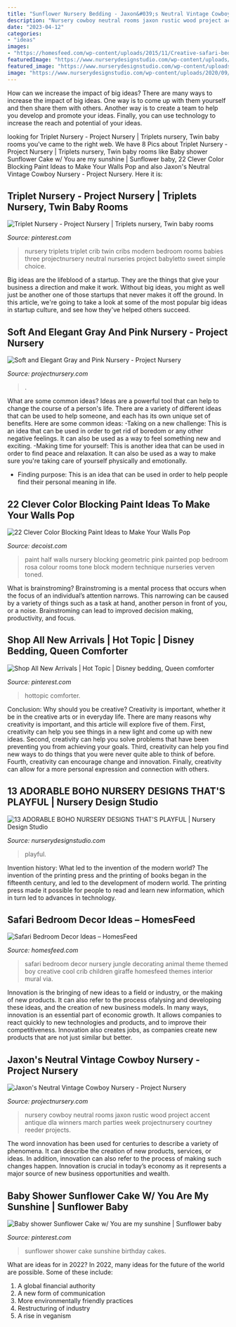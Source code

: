 ```yaml
---
title: "Sunflower Nursery Bedding - Jaxon&#039;s Neutral Vintage Cowboy Nursery"
description: "Nursery cowboy neutral rooms jaxon rustic wood project accent antique dla winners march parties week projectnursery courtney reeder projects"
date: "2023-04-12"
categories:
- "ideas"
images:
- "https://homesfeed.com/wp-content/uploads/2015/11/Creative-safari-bedroom-decor-design-for-baby-a-unit-of-black-coated-wood-baby-crib-with-crib-mattress-brown-shag-bedroom-rug-some-animal-stuffs-some-animal-wallpaper-.jpg"
featuredImage: "https://www.nurserydesignstudio.com/wp-content/uploads/2020/09/boho-nursery-design-8.png"
featured_image: "https://www.nurserydesignstudio.com/wp-content/uploads/2020/09/boho-nursery-design-8.png"
image: "https://www.nurserydesignstudio.com/wp-content/uploads/2020/09/boho-nursery-design-8.png"
---
```



How can we increase the impact of big ideas?
There are many ways to increase the impact of big ideas. One way is to come up with them yourself and then share them with others. Another way is to create a team to help you develop and promote your ideas. Finally, you can use technology to increase the reach and potential of your ideas.

	

		
looking for Triplet Nursery - Project Nursery | Triplets nursery, Twin baby rooms you've came to the right web. We have 8 Pics about Triplet Nursery - Project Nursery | Triplets nursery, Twin baby rooms like Baby shower Sunflower Cake w/ You are my sunshine | Sunflower baby, 22 Clever Color Blocking Paint Ideas to Make Your Walls Pop and also Jaxon&#039;s Neutral Vintage Cowboy Nursery - Project Nursery. Here it is:
		
    
## Triplet Nursery - Project Nursery | Triplets Nursery, Twin Baby Rooms

<img loading=lazy src="https://i.pinimg.com/736x/0a/fd/34/0afd348f9fd88a429c4e6ee30cad28c7--triplets-nursery-gray-crib.jpg" onerror="this.onerror=null;this.src='https://tse3.mm.bing.net/th?id=OIP.YBqrJ7LSUljPJsAlf_fnNQHaFj&amp;pid=15.1';" alt="Triplet Nursery - Project Nursery | Triplets nursery, Twin baby rooms">

_Source: pinterest.com_

>nursery triplets triplet crib twin cribs modern bedroom rooms babies three projectnursery neutral nurseries project babyletto sweet simple choice. 

	

Big ideas are the lifeblood of a startup. They are the things that give your business a direction and make it work. Without big ideas, you might as well just be another one of those startups that never makes it off the ground. In this article, we're going to take a look at some of the most popular big ideas in startup culture, and see how they've helped others succeed.

    
## Soft And Elegant Gray And Pink Nursery - Project Nursery

<img loading=lazy src="https://projectnursery.com/wp-content/uploads/2012/08/ADALYN-0002.jpg" onerror="this.onerror=null;this.src='https://tse2.mm.bing.net/th?id=OIP.neZeyw6Sdeuu6sRHFv7nAwHaLH&amp;pid=15.1';" alt="Soft and Elegant Gray and Pink Nursery - Project Nursery">

_Source: projectnursery.com_

>. 

	

What are some common ideas?
Ideas are a powerful tool that can help to change the course of a person's life. There are a variety of different ideas that can be used to help someone, and each has its own unique set of benefits. Here are some common ideas: 
-Taking on a new challenge: This is an idea that can be used in order to get rid of boredom or any other negative feelings. It can also be used as a way to feel something new and exciting. 
-Making time for yourself: This is another idea that can be used in order to find peace and relaxation. It can also be used as a way to make sure you're taking care of yourself physically and emotionally. 
- Finding purpose: This is an idea that can be used in order to help people find their personal meaning in life.

    
## 22 Clever Color Blocking Paint Ideas To Make Your Walls Pop

<img loading=lazy src="http://cdn.decoist.com/wp-content/uploads/2015/08/A-half-painted-pink-nursery-paired-with-geometric-crib-bedding.jpg" onerror="this.onerror=null;this.src='https://tse4.mm.bing.net/th?id=OIP.bMiv2d7bPHuzY926Z-UN1wHaLH&amp;pid=15.1';" alt="22 Clever Color Blocking Paint Ideas to Make Your Walls Pop">

_Source: decoist.com_

>paint half walls nursery blocking geometric pink painted pop bedroom rosa colour rooms tone block modern technique nurseries verven toned. 

	

What is brainstroming? Brainstroming is a mental process that occurs when the focus of an individual’s attention narrows. This narrowing can be caused by a variety of things such as a task at hand, another person in front of you, or a noise. Brainstroming can lead to improved decision making, productivity, and focus.

    
## Shop All New Arrivals | Hot Topic | Disney Bedding, Queen Comforter

<img loading=lazy src="https://i.pinimg.com/originals/e4/21/89/e421892fab64be7519f257f9a9d63bd0.jpg" onerror="this.onerror=null;this.src='https://tse1.mm.bing.net/th?id=OIP.z4BxbVI0bhQNBz2PgBhgogHaJ_&amp;pid=15.1';" alt="Shop All New Arrivals | Hot Topic | Disney bedding, Queen comforter">

_Source: pinterest.com_

>hottopic comforter. 

	

Conclusion: Why should you be creative?
Creativity is important, whether it be in the creative arts or in everyday life. There are many reasons why creativity is important, and this article will explore five of them. First, creativity can help you see things in a new light and come up with new ideas. Second, creativity can help you solve problems that have been preventing you from achieving your goals. Third, creativity can help you find new ways to do things that you were never quite able to think of before. Fourth, creativity can encourage change and innovation. Finally, creativity can allow for a more personal expression and connection with others.

    
## 13 ADORABLE BOHO NURSERY DESIGNS THAT&#039;S PLAYFUL | Nursery Design Studio

<img loading=lazy src="https://www.nurserydesignstudio.com/wp-content/uploads/2020/09/boho-nursery-design-8.png" onerror="this.onerror=null;this.src='https://tse1.mm.bing.net/th?id=OIP.S4db4GHIWR4pqjU2DkB2MgHaLH&amp;pid=15.1';" alt="13 ADORABLE BOHO NURSERY DESIGNS THAT&#039;S PLAYFUL | Nursery Design Studio">

_Source: nurserydesignstudio.com_

>playful. 

	

Invention history: What led to the invention of the modern world?
The invention of the printing press and the printing of books began in the fifteenth century, and led to the development of modern world. The printing press made it possible for people to read and learn new information, which in turn led to advances in technology.

    
## Safari Bedroom Decor Ideas – HomesFeed

<img loading=lazy src="https://homesfeed.com/wp-content/uploads/2015/11/Creative-safari-bedroom-decor-design-for-baby-a-unit-of-black-coated-wood-baby-crib-with-crib-mattress-brown-shag-bedroom-rug-some-animal-stuffs-some-animal-wallpaper-.jpg" onerror="this.onerror=null;this.src='https://tse2.mm.bing.net/th?id=OIP.D69UUDksqOjxPb2-CB9ZBwHaFA&amp;pid=15.1';" alt="Safari Bedroom Decor Ideas – HomesFeed">

_Source: homesfeed.com_

>safari bedroom decor nursery jungle decorating animal theme themed boy creative cool crib children giraffe homesfeed themes interior mural via. 

	

Innovation is the bringing of new ideas to a field or industry, or the making of new products. It can also refer to the process ofalysing and developing these ideas, and the creation of new business models. In many ways, innovation is an essential part of economic growth. It allows companies to react quickly to new technologies and products, and to improve their competitiveness. Innovation also creates jobs, as companies create new products that are not just similar but better.

    
## Jaxon&#039;s Neutral Vintage Cowboy Nursery - Project Nursery

<img loading=lazy src="http://projectnursery.com/wp-content/uploads/2015/02/DSC_0700.jpg" onerror="this.onerror=null;this.src='https://tse4.mm.bing.net/th?id=OIP.76ENG49B3tc93ZjgDF9P4wHaE7&amp;pid=15.1';" alt="Jaxon&#039;s Neutral Vintage Cowboy Nursery - Project Nursery">

_Source: projectnursery.com_

>nursery cowboy neutral rooms jaxon rustic wood project accent antique dla winners march parties week projectnursery courtney reeder projects. 

	

The word innovation has been used for centuries to describe a variety of phenomena. It can describe the creation of new products, services, or ideas. In addition, innovation can also refer to the process of making such changes happen. Innovation is crucial in today’s economy as it represents a major source of new business opportunities and wealth.

    
## Baby Shower Sunflower Cake W/ You Are My Sunshine | Sunflower Baby

<img loading=lazy src="https://i.pinimg.com/736x/8e/2d/18/8e2d187251f946338e4386c5da485558.jpg" onerror="this.onerror=null;this.src='https://tse4.mm.bing.net/th?id=OIP.s6UfR2pEUn3kpkpvLvgFNgHaJ3&amp;pid=15.1';" alt="Baby shower Sunflower Cake w/ You are my sunshine | Sunflower baby">

_Source: pinterest.com_

>sunflower shower cake sunshine birthday cakes. 

	

What are ideas for in 2022?
In 2022, many ideas for the future of the world are possible. Some of these include: 
1. A global financial authority 
2. A new form of communication 
3. More environmentally friendly practices 
4. Restructuring of industry 
5. A rise in veganism 

